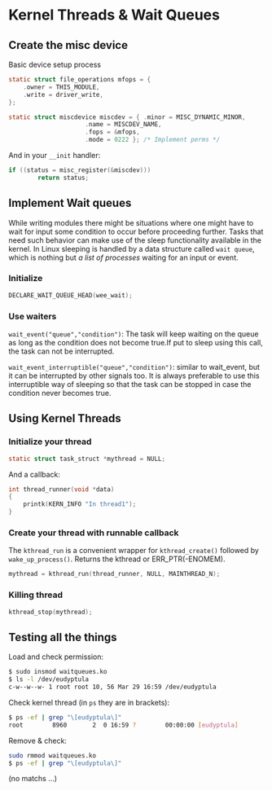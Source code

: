 # Kernel Threads & Wait Queues

## Create the misc device

Basic device setup process

```c
static struct file_operations mfops = {
	.owner = THIS_MODULE,
	.write = driver_write,
};

static struct miscdevice miscdev = { .minor = MISC_DYNAMIC_MINOR,
				     .name = MISCDEV_NAME,
				     .fops = &mfops,
				     .mode = 0222 }; /* Implement perms */
```

And in your `__init` handler:

```c
if ((status = misc_register(&miscdev)))
		return status;
```

## Implement Wait queues

While writing modules there might be situations where one
might have to wait for input some condition to occur before proceeding further.
Tasks that need such behavior can make use of the sleep
functionality available in the kernel.
In Linux sleeping is handled by a data structure called `wait queue`,
which is nothing but *a list of processes* waiting for an input or event.

### Initialize

```c
DECLARE_WAIT_QUEUE_HEAD(wee_wait);
```

### Use waiters

`wait_event("queue","condition")`: The task will keep waiting on the queue as long as the condition does not become true.If put to sleep using this call, the task can not be interrupted.

`wait_event_interruptible("queue","condition")`: similar to wait_event, but it can be interrupted by other signals too. It is always preferable to use this interruptible way of sleeping so that the task can be stopped in case the condition never becomes true. 

## Using Kernel Threads

### Initialize your thread

```c
static struct task_struct *mythread = NULL;
```

And a callback:

```c
int thread_runner(void *data)
{
	printk(KERN_INFO "In thread1");
}
```

### Create your thread with runnable callback

The `kthread_run` is a convenient wrapper for `kthread_create()` followed by
`wake_up_process()`. Returns the kthread or ERR_PTR(-ENOMEM).

```c
mythread = kthread_run(thread_runner, NULL, MAINTHREAD_N);
```

### Killing thread

```c
kthread_stop(mythread);
```

## Testing all the things

Load and check permission:

```bash
$ sudo insmod waitqueues.ko
$ ls -l /dev/eudyptula
c-w--w--w- 1 root root 10, 56 Mar 29 16:59 /dev/eudyptula
```

Check kernel thread (in `ps` they are in brackets):

```bash
$ ps -ef | grep "\[eudyptula\]"
root        8960       2  0 16:59 ?        00:00:00 [eudyptula]
```

Remove & check:

```bash
sudo rmmod waitqueues.ko
$ ps -ef | grep "\[eudyptula\]"
```

(no matchs ...)
